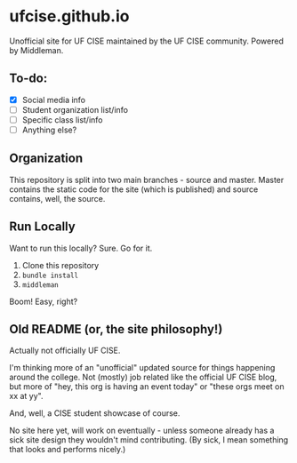 # ufcise.github.io
Unofficial site for UF CISE maintained by the UF CISE community. Powered by Middleman.

## To-do:

- [x] Social media info
- [ ] Student organization list/info
- [ ] Specific class list/info
- [ ] Anything else?

## Organization

This repository is split into two main branches - source and master. Master contains the static code for the site (which is published) and source contains, well, the source.

## Run Locally

Want to run this locally? Sure. Go for it.

1. Clone this repository
2. `bundle install`
3. `middleman`

Boom! Easy, right?

## Old README (or, the site philosophy!)

Actually not officially UF CISE.

I'm thinking more of an "unofficial" updated source for things happening around the college. Not (mostly) job related like the official UF CISE blog, but more of "hey, this org is having an event today" or "these orgs meet on xx at yy".

And, well, a CISE student showcase of course.

No site here yet, will work on eventually - unless someone already has a sick site design they wouldn't mind contributing. (By sick, I mean something that looks and performs nicely.)
